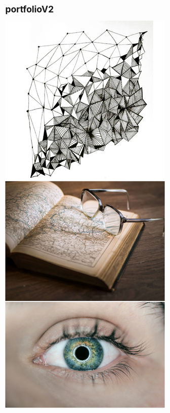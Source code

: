 # portfolioV2
![geometry_pattern_design_by_annacolt_d8p11s5-pre](https://github.com/totoro65/portfolioV2/blob/main/geometry_pattern_design_by_annacolt_d8p11s5-pre.jpg?raw=true)
![bookxil](https://github.com/totoro65/portfolioV2/blob/main/bookxil.jfif?raw=true)
![arteum-ro-7H41oiADqqg-unsplash](https://github.com/totoro65/portfolioV2/blob/main/arteum-ro-7H41oiADqqg-unsplash.jpg?raw=true)
